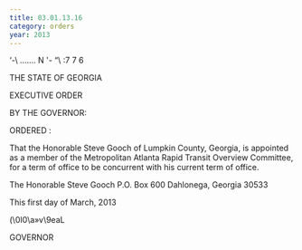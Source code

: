 ```yaml
---
title: 03.01.13.16
category: orders
year: 2013
---
```

 

‘-\ ....... N
'- “\ :7 7 6

THE STATE OF GEORGIA

EXECUTIVE ORDER

BY THE GOVERNOR:

ORDERED :

That the Honorable Steve Gooch of Lumpkin County, Georgia, is
appointed as a member of the Metropolitan Atlanta Rapid Transit
Overview Committee, for a term of office to be concurrent with his
current term of office.

The Honorable Steve Gooch
P.O. Box 600
Dahlonega, Georgia 30533

This first day of March, 2013

\(\0I0\a»v\9eaL

GOVERNOR

